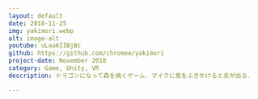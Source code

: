 ```yaml
---
layout: default
date: 2018-11-25
img: yakimori.webp
alt: image-alt
youtube: uLau6IIBjBc
github: https://github.com/chromee/yakimori
project-date: November 2018
category: Game, Unity, VR
description: ドラゴンになって森を焼くゲーム．マイクに息をふきかけると炎が出る．

---
```


